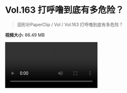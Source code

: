 # Vol.163 打呼噜到底有多危险？

> 回形针PaperClip / Vol / Vol.163 打呼噜到底有多危险？

**视频大小**: 66.49 MB

<div class="video"><video src="https://file.hsyhx.top/archive/PaperClip/Vol/163.mp4" controls preload>🤔 您的浏览器不支持 video 标签</video></div>